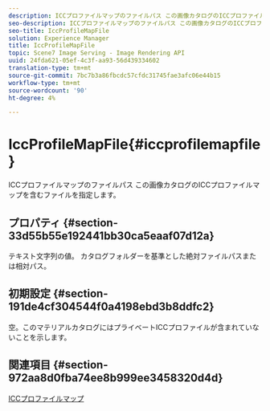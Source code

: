 ```yaml
---
description: ICCプロファイルマップのファイルパス この画像カタログのICCプロファイルマップを含むファイルを指定します。
seo-description: ICCプロファイルマップのファイルパス この画像カタログのICCプロファイルマップを含むファイルを指定します。
seo-title: IccProfileMapFile
solution: Experience Manager
title: IccProfileMapFile
topic: Scene7 Image Serving - Image Rendering API
uuid: 24fda621-05ef-4c3f-aa93-56d439334602
translation-type: tm+mt
source-git-commit: 7bc7b3a86fbcdc57cfdc31745fae3afc06e44b15
workflow-type: tm+mt
source-wordcount: '90'
ht-degree: 4%

---
```



# IccProfileMapFile{#iccprofilemapfile}

ICCプロファイルマップのファイルパス この画像カタログのICCプロファイルマップを含むファイルを指定します。

## プロパティ {#section-33d55b55e192441bb30ca5eaaf07d12a}

テキスト文字列の値。 カタログフォルダーを基準とした絶対ファイルパスまたは相対パス。

## 初期設定 {#section-191de4cf304544f0a4198ebd3b8ddfc2}

空。このマテリアルカタログにはプライベートICCプロファイルが含まれていないことを示します。

## 関連項目 {#section-972aa8d0fba74ee8b999ee3458320d4d}

[ICCプロファイルマップ](../../../../../ir-api/material-cat/image-rendering-api-ref/c-ir-material-catalog/c-ir-icc-profile-map-reference/c-ir-icc-profile-map-reference.md#concept-8c2a7d205b8544ccaa159f5b66710012)
